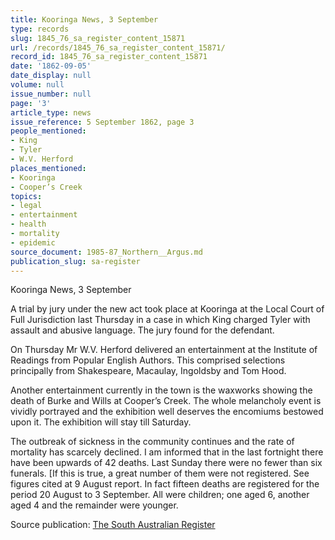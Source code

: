 ```yaml
---
title: Kooringa News, 3 September
type: records
slug: 1845_76_sa_register_content_15871
url: /records/1845_76_sa_register_content_15871/
record_id: 1845_76_sa_register_content_15871
date: '1862-09-05'
date_display: null
volume: null
issue_number: null
page: '3'
article_type: news
issue_reference: 5 September 1862, page 3
people_mentioned:
- King
- Tyler
- W.V. Herford
places_mentioned:
- Kooringa
- Cooper’s Creek
topics:
- legal
- entertainment
- health
- mortality
- epidemic
source_document: 1985-87_Northern__Argus.md
publication_slug: sa-register
---
```


Kooringa News, 3 September

A trial by jury under the new act took place at Kooringa at the Local Court of Full Jurisdiction last Thursday in a case in which King charged Tyler with assault and abusive language.  The jury found for the defendant.

On Thursday Mr W.V. Herford delivered an entertainment at the Institute of Readings from Popular English Authors.  This comprised selections principally from Shakespeare, Macaulay, Ingoldsby and Tom Hood.

Another entertainment currently in the town is the waxworks showing the death of Burke and Wills at Cooper’s Creek.  The whole melancholy event is vividly portrayed and the exhibition well deserves the encomiums bestowed upon it.  The exhibition will stay till Saturday.

The outbreak of sickness in the community continues and the rate of mortality has scarcely declined.  I am informed that in the last fortnight there have been upwards of 42 deaths.  Last Sunday there were no fewer than six funerals. [If this is true, a great number of them were not registered.  See figures cited at 9 August report.  In fact fifteen deaths are registered for the period 20 August to 3 September.  All were children; one aged 6, another aged 4 and the remainder were younger.


Source publication: [The South Australian Register](/publications/sa-register/)
